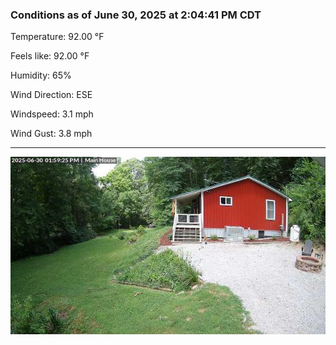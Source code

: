 ### Conditions as of June 30, 2025 at 2:04:41 PM CDT 

Temperature: 92.00 &deg;F

Feels like: 92.00 &deg;F

Humidity: 65%

Wind Direction: ESE

Windspeed: 3.1 mph

Wind Gust: 3.8 mph

---

<img src="./images/latest.jpeg"/>

